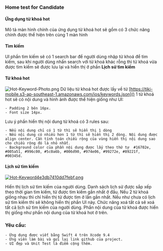 ### Home test for Candidate

#### Ứng dụng từ khoá hot
Mô tả màn hình chính của ứng dụng từ khoá hot sẽ gồm có 3 chức năng chính được thể hiện trên cùng 1 màn hình
#### Tìm kiếm
UI phần tìm kiếm sẽ có 1 search bar để người dùng nhập từ khoá để tìm kiếm, sau khi người dùng nhấn search với từ khoá khác rỗng thì từ khoá vừa được tìm kiếm sẽ được lưu lại và hiển thị ở phần **Lịch sử tìm kiếm**
#### Từ khoá hot
![Hot-Keyword-Photo.png](http://sv1.upsieutoc.com/2018/08/12/Hot-Keyword-Photo.png)
Dữ liệu từ khoá hot được lấy về từ [https://tiki-mobile.s3-ap-southeast-1.amazonaws.com/ios/keywords.json]()
1 từ khoá hot sẽ có nội dung và hình ảnh được thể hiện giống như UI:

	- Padding 2 bên 16px.
	- Font size 14px.
Lưu ý phần hiển thị nội dung từ khoá có 3 rules sau:

	- Nếu nội dung chỉ có 1 từ thì sẽ hiển thị 1 dòng
	- Nếu nội dung có nhiều hơn 1 từ thì sẽ hiển thị 2 dòng. Nội dung được align center. Cần tính toán chiều rộng của vùng hiển thị nội dung sao cho chiều rộng đó là nhỏ nhất.
	- Background color của phần nội dung được lấy theo thứ tự  #16702e, #005a51, #996c00, #5c0a6b, #006d90, #974e06, #99272e, #89221f, #00345d.

#### Lịch sử tìm kiếm

[![Hot-Keyword4e3db7410dd7febf.png](http://sv1.upsieutoc.com/2018/08/12/Hot-Keyword4e3db7410dd7febf.png)](http://www.upsieutoc.com/image/4Vk3k0)

Hiển thị lịch sử tìm kiếm của người dùng. Danh sách lịch sử được sắp xếp theo thời gian tìm kiếm, từ được tìm kiếm gần nhất ở đầu. Nếu 2 từ khoá giống nhau thì chỉ hiển thị từ được tìm ở lần gần nhất.
Nếu như chưa có lịch sử tìm kiếm thì sẽ không hiển thị phần UI này. Chức năng xoá tất cả sẽ xoá tất cả lịch sử tìm kiếm của người dùng.
Phần nội dung của từ khoá được hiển thị giống như phần nội dung của từ khoá hot ở trên.


### Yêu cầu:

	- Ứng dụng được viết bằng Swift 4 trên Xcode 9.4
	- Ứng viên làm bài và gửi lại link github của project.
	- UI đẹp và Unit Test là điểm cộng thêm.
